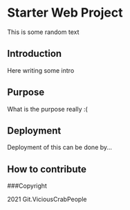 # Starter Web Project
This is some random text

## Introduction
Here writing some intro

## Purpose
What is the purpose really :( 

## Deployment
Deployment of this can be done by...

## How to contribute

###Copyright

2021 Git.ViciousCrabPeople
